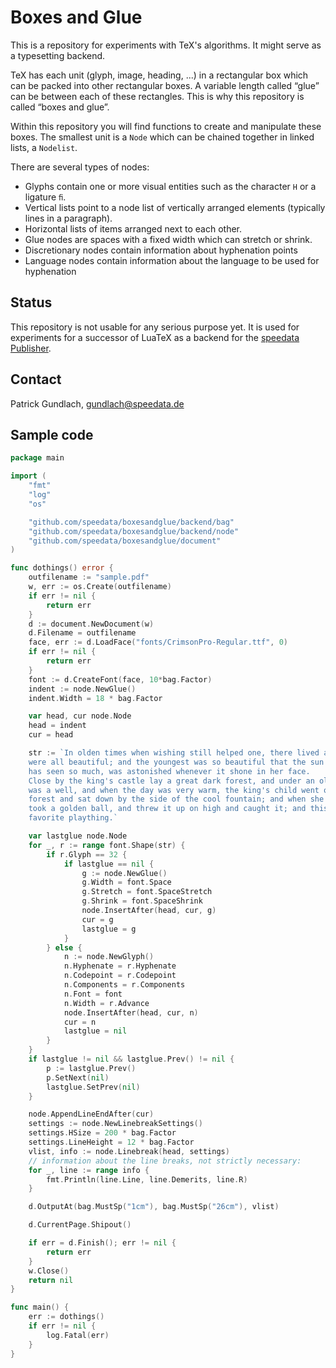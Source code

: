# Boxes and Glue

This is a repository for experiments with TeX's algorithms. It might serve as a typesetting backend.

TeX has each unit (glyph, image, heading, ...) in a rectangular box which can be packed into other rectangular boxes. A variable length called “glue” can be between each of these rectangles. This is why this repository is called “boxes and glue”.

Within this repository you will find functions to create and manipulate these boxes.
The smallest unit is a `Node` which can be chained together in linked lists, a `Nodelist`.

There are several types of nodes:

* Glyphs contain one or more visual entities such as the character `H` or a ligature `ﬁ`.
* Vertical lists point to a node list of vertically arranged elements (typically lines in a paragraph).
* Horizontal lists of items arranged next to each other.
* Glue nodes are spaces with a fixed width which can stretch or shrink.
* Discretionary nodes contain information about hyphenation points
* Language nodes contain information about the language to be used for hyphenation

## Status

This repository is not usable for any serious purpose yet. It is used for experiments for a successor of LuaTeX as a backend for the [speedata Publisher](https://github.com/speedata/publisher/).

## Contact

Patrick Gundlach, <gundlach@speedata.de>

## Sample code

```go
package main

import (
	"fmt"
	"log"
	"os"

	"github.com/speedata/boxesandglue/backend/bag"
	"github.com/speedata/boxesandglue/backend/node"
	"github.com/speedata/boxesandglue/document"
)

func dothings() error {
	outfilename := "sample.pdf"
	w, err := os.Create(outfilename)
	if err != nil {
		return err
	}
	d := document.NewDocument(w)
	d.Filename = outfilename
	face, err := d.LoadFace("fonts/CrimsonPro-Regular.ttf", 0)
	if err != nil {
		return err
	}
	font := d.CreateFont(face, 10*bag.Factor)
	indent := node.NewGlue()
	indent.Width = 18 * bag.Factor

	var head, cur node.Node
	head = indent
	cur = head

	str := `In olden times when wishing still helped one, there lived a king whose daughters
	were all beautiful; and the youngest was so beautiful that the sun itself, which
	has seen so much, was astonished whenever it shone in her face.
	Close by the king's castle lay a great dark forest, and under an old lime-tree in the forest
	was a well, and when the day was very warm, the king's child went out into the
	forest and sat down by the side of the cool fountain; and when she was bored she
	took a golden ball, and threw it up on high and caught it; and this ball was her
	favorite plaything.`

	var lastglue node.Node
	for _, r := range font.Shape(str) {
		if r.Glyph == 32 {
			if lastglue == nil {
				g := node.NewGlue()
				g.Width = font.Space
				g.Stretch = font.SpaceStretch
				g.Shrink = font.SpaceShrink
				node.InsertAfter(head, cur, g)
				cur = g
				lastglue = g
			}
		} else {
			n := node.NewGlyph()
			n.Hyphenate = r.Hyphenate
			n.Codepoint = r.Codepoint
			n.Components = r.Components
			n.Font = font
			n.Width = r.Advance
			node.InsertAfter(head, cur, n)
			cur = n
			lastglue = nil
		}
	}
	if lastglue != nil && lastglue.Prev() != nil {
		p := lastglue.Prev()
		p.SetNext(nil)
		lastglue.SetPrev(nil)
	}

	node.AppendLineEndAfter(cur)
	settings := node.NewLinebreakSettings()
	settings.HSize = 200 * bag.Factor
	settings.LineHeight = 12 * bag.Factor
	vlist, info := node.Linebreak(head, settings)
	// information about the line breaks, not strictly necessary:
	for _, line := range info {
		fmt.Println(line.Line, line.Demerits, line.R)
	}

	d.OutputAt(bag.MustSp("1cm"), bag.MustSp("26cm"), vlist)

	d.CurrentPage.Shipout()

	if err = d.Finish(); err != nil {
		return err
	}
	w.Close()
	return nil
}

func main() {
	err := dothings()
	if err != nil {
		log.Fatal(err)
	}
}
```
